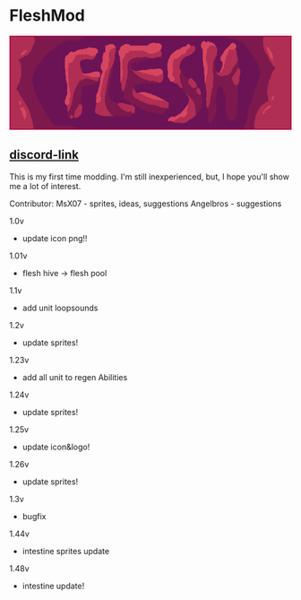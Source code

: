 # FleshMod
![logo](https://github.com/FallingDice/flesh-mod/blob/master/logo.png)

## [discord-link](https://discord.gg/WEtrSxuWPk)

This is my first time modding. I'm still inexperienced, but, I hope you'll show me a lot of interest.

Contributor: 
    MsX07 - sprites, ideas, suggestions
    Angelbros - suggestions

1.0v
- update icon png!!

1.01v
- flesh hive -> flesh pool

1.1v
- add unit loopsounds

1.2v
- update sprites!

1.23v
- add all unit to regen Abilities

1.24v
- update sprites!

1.25v
- update icon&logo!

1.26v
- update sprites!

1.3v
- bugfix

1.44v
- intestine sprites update

1.48v
- intestine update!